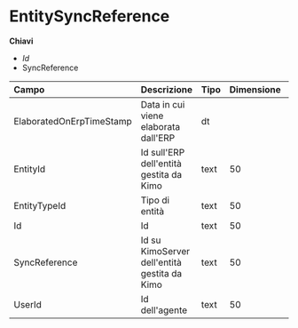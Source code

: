 # EntitySyncReference

  
 **Chiavi**

* _Id_
* SyncReference

| Campo | Descrizione | Tipo | Dimensione | Note |
| :--- | :--- | :--- | :--- | :--- |
| ElaboratedOnErpTimeStamp | Data in cui viene elaborata dall'ERP | dt |  |  |
| EntityId | Id sull'ERP dell'entità gestita da Kimo | text | 50 |  |
| EntityTypeId | Tipo di entità | text | 50 |  |
| Id | Id | text | 50 |  |
| SyncReference | Id su KimoServer dell'entità gestita da Kimo | text | 50 |  |
| UserId | Id dell'agente | text | 50 |  |

